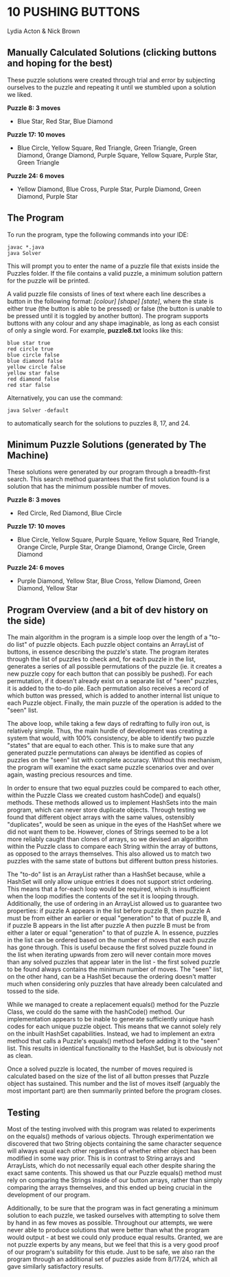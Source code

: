 # 10 PUSHING BUTTONS

Lydia Acton & Nick Brown

## Manually Calculated Solutions (clicking buttons and hoping for the best)

These puzzle solutions were created through trial and error by subjecting ourselves to the puzzle and repeating it until we stumbled upon a solution we liked.

**Puzzle 8: 3 moves**

- Blue Star, Red Star, Blue Diamond

**Puzzle 17: 10 moves**

- Blue Circle, Yellow Square, Red Triangle, Green Triangle, Green Diamond, Orange Diamond, Purple Square, Yellow Square, Purple Star, Green Triangle

**Puzzle 24: 6 moves**

- Yellow Diamond, Blue Cross, Purple Star, Purple Diamond, Green Diamond, Purple Star

## The Program

To run the program, type the following commands into your IDE:

    javac *.java
    java Solver

This will prompt you to enter the name of a puzzle file that exists inside the Puzzles folder. If the file contains a valid puzzle, a minimum solution pattern for the puzzle will be printed.

A valid puzzle file consists of lines of text where each line describes a button in the following format: *\[colour\] \[shape\] \[state\]*, where the state is either true (the button is able to be pressed) or false (the button is unable to be pressed until it is toggled by another button). The program supports buttons with any colour and any shape imaginable, as long as each consist of only a single word. For example, **puzzle8.txt** looks like this:

    blue star true
    red circle true
    blue circle false
    blue diamond false
    yellow circle false
    yellow star false
    red diamond false
    red star false

Alternatively, you can use the command:

    java Solver -default

to automatically search for the solutions to puzzles 8, 17, and 24.

## Minimum Puzzle Solutions (generated by The Machine)

These solutions were generated by our program through a breadth-first search. This search method guarantees that the first solution found is a solution that has the minimum possible number of moves.

**Puzzle 8: 3 moves**

- Red Circle, Red Diamond, Blue Circle

**Puzzle 17: 10 moves**

- Blue Circle, Yellow Square, Purple Square, Yellow Square, Red Triangle, Orange Circle, Purple Star, Orange Diamond, Orange Circle, Green Diamond

**Puzzle 24: 6 moves**

- Purple Diamond, Yellow Star, Blue Cross, Yellow Diamond, Green Diamond, Yellow Star

## Program Overview (and a bit of dev history on the side)

The main algorithm in the program is a simple loop over the length of a "to-do list" of puzzle objects. Each puzzle object contains an ArrayList of buttons, in essence describing the puzzle's state. The program iterates through the list of puzzles to check and, for each puzzle in the list, generates a series of all possible permutations of the puzzle (ie. it creates a new puzzle copy for each button that can possibly be pushed). For each permutation, if it doesn't already exist on a separate list of "seen" puzzles, it is added to the to-do pile. Each permutation also receives a record of which button was pressed, which is added to another internal list unique to each Puzzle object. Finally, the main puzzle of the operation is added to the "seen" list.

The above loop, while taking a few days of redrafting to fully iron out, is relatively simple. Thus, the main hurdle of development was creating a system that would, with 100% consistency, be able to identify two puzzle "states" that are equal to each other. This is to make sure that any generated puzzle permutations can always be identified as copies of puzzles on the "seen" list with complete accuracy. Without this mechanism, the program will examine the exact same puzzle scenarios over and over again, wasting precious resources and time.

In order to ensure that two equal puzzles could be compared to each other, within the Puzzle Class we created custom hashCode() and equals() methods. These methods allowed us to implement HashSets into the main program, which can never store duplicate objects. Through testing we found that different object arrays with the same values, ostensibly "duplicates", would be seen as unique in the eyes of the HashSet where we did not want them to be. However, clones of Strings seemed to be a lot more reliably caught than clones of arrays, so we devised an algorithm within the Puzzle class to compare each String within the array of buttons, as opposed to the arrays themselves. This also allowed us to match two puzzles with the same state of buttons but different button press histories.

The "to-do" list is an ArrayList rather than a HashSet because, while a HashSet will only allow unique entries it does not support strict ordering. This means that a for-each loop would be required, which is insufficient when the loop modifies the contents of the set it is looping through. Additionally, the use of ordering in an ArrayList allowed us to guarantee two properties: if puzzle A appears in the list before puzzle B, then puzzle A must be from either an earlier or equal "generation" to that of puzzle B, and if puzzle B appears in the list after puzzle A then puzzle B must be from either a later or equal "generation" to that of puzzle A. In essence, puzzles in the list can be ordered based on the number of moves that each puzzle has gone through. This is useful because the first solved puzzle found in the list when iterating upwards from zero will never contain more moves than any solved puzzles that appear later in the list - the first solved puzzle to be found always contains the minimum number of moves. The "seen" list, on the other hand, can be a HashSet because the ordering doesn't matter much when considering only puzzles that have already been calculated and tossed to the side. 

While we managed to create a replacement equals() method for the Puzzle Class, we could do the same with the hashCode() method. Our implementation appears to be inable to generate sufficiently unique hash codes for each unique puzzle object. This means that we cannot solely rely on the inbuilt HashSet capabilities. Instead, we had to implement an extra method that calls a Puzzle's equals() method before adding it to the "seen" list. This results in identical functionality to the HashSet, but is obviously not as clean.

Once a solved puzzle is located, the number of moves required is calculated based on the size of the list of all button presses that Puzzle object has sustained. This number and the list of moves itself (arguably the most important part) are then summarily printed before the program closes.

## Testing

Most of the testing involved with this program was related to experiments on the equals() methods of various objects. Through experimentation we discovered that two String objects containing the same character sequence will always equal each other regardless of whether either object has been modified in some way prior. This is in contrast to String arrays and ArrayLists, which do not necessarily equal each other despite sharing the exact same contents. This showed us that our Puzzle equals() method must rely on comparing the Strings inside of our button arrays, rather than simply comparing the arrays themselves, and this ended up being crucial in the development of our program.

Additionally, to be sure that the program was in fact generating a minimum solution to each puzzle, we tasked ourselves with attempting to solve them by hand in as few moves as possible. Throughout our attempts, we were never able to produce solutions that were better than what the program would output - at best we could only produce equal results. Granted, we are not puzzle experts by any means, but we feel that this is a very good proof of our program's suitability for this etude. Just to be safe, we also ran the program through an additional set of puzzles aside from 8/17/24, which all gave similarly satisfactory results.